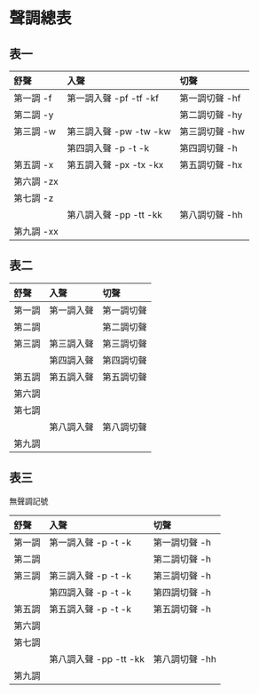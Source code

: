 # 聲調總表

## 表一

| 舒聲 | 入聲 | 切聲 |
| :--- | :--- | :--- |
| 第一調 -f | 第一調入聲 -pf -tf -kf | 第一調切聲 -hf |
| 第二調 -y | | 第二調切聲 -hy |
| 第三調 -w | 第三調入聲 -pw -tw -kw | 第三調切聲 -hw |
| | 第四調入聲 -p -t -k | 第四調切聲 -h |
| 第五調 -x | 第五調入聲 -px -tx -kx | 第五調切聲 -hx |
| 第六調 -zx |||
| 第七調 -z |||
| | 第八調入聲 -pp -tt -kk | 第八調切聲 -hh |
| 第九調 -xx |||

## 表二

| 舒聲 | 入聲 | 切聲 |
| :--- | :--- | :--- |
| 第一調 | 第一調入聲 | 第一調切聲 |
| 第二調 | | 第二調切聲 |
| 第三調 | 第三調入聲 | 第三調切聲 |
| | 第四調入聲 | 第四調切聲 |
| 第五調 | 第五調入聲 | 第五調切聲 |
| 第六調 |||
| 第七調 |||
| | 第八調入聲 | 第八調切聲 |
| 第九調 |||

## 表三

無聲調記號

| 舒聲 | 入聲 | 切聲 |
| :--- | :--- | :--- |
| 第一調 | 第一調入聲 -p -t -k | 第一調切聲 -h |
| 第二調 | | 第二調切聲 -h |
| 第三調 | 第三調入聲 -p -t -k | 第三調切聲 -h |
| | 第四調入聲 -p -t -k | 第四調切聲 -h |
| 第五調 | 第五調入聲 -p -t -k | 第五調切聲 -h |
| 第六調 |||
| 第七調 |||
| | 第八調入聲 -pp -tt -kk | 第八調切聲 -hh |
| 第九調 |||
